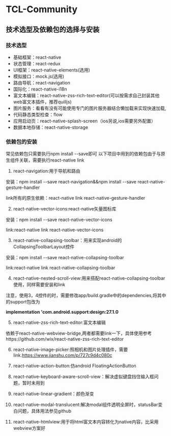 # TCL-Community

## 技术选型及依赖包的选择与安装
### 技术选型
* 基础框架：react-native
* 状态管理：react-redux
* UI框架：react-native-elements(选用)
* 模拟接口：mock.js(选用)
* 路由导航：react-navigation
* 国际化：react-native-i18n
* 富文本编辑：react-native-zss-rich-text-editor(可以按需求自己封装其他web富文本插件，推荐quilljs)
* 图片服务：看看有没有可能使用专门的图片服务器结合懒加载来实现快速加载,
* 代码静态类型检查：flow
* 应用启动页：react-native-splash-screen（ios另说,ios需要另外配置）
* 数据本地存储：react-native-storage
### 依赖包的安装
常见依赖包只需要执行npm install <packageName> --save即可
以下项目中用到的依赖包由于与原生组件关联，需要执行react-native link <packageName>
1. react-navigation:用于导航和路由

安装：npm install --save react-navigation&&npm install --save react-native-gesture-handler

link所有的原生依赖：react-native link react-native-gesture-handler

2. react-native-vector-icons:react-native矢量图标库

安装：npm install --save react-native-vector-icons

link:react-native link react-native-vector-icons

3. react-native-collapsing-toolbar：用来实现android的CollapsingToolbarLayout控件

安装：npm install --save react-native-collapsing-toolbar

link:react-native link react-native-collapsing-toolbar

4. react-native-nested-scroll-view:用来搭配react-native-collapsing-toolbar使用，同样需要安装和link

注意，使用3，4控件的时，需要修改app/build.gradle中的dependencies,将其中的support包改为

**implementation 'com.android.support:design:27.1.0**

5. react-native-zss-rich-text-editor:富文本编辑

依赖于react-native-webview-bridge,两者都需要link一下，具体使用参考https://github.com/wix/react-native-zss-rich-text-editor

6. react-native-image-picker:照相机和图片处理插件，需要link.https://www.jianshu.com/p/727c9d4c080c

7. react-native-action-button:仿android FloatingActionButton

8. react-native-keyboard-aware-scroll-view：解决虚拟键盘挡住输入框问题，暂时未用到

9. react-native-linear-gradient：颜色渐变

10. react-native-modal-translucent:解决modal组件透明全屏时，statusBar变白问题，具体用法参见github

11. react-native-htmlview:用于将html富文本内容转化为native内容，比采用webview方案好

